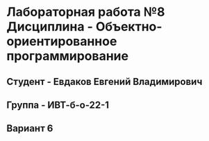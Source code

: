 # Лабораторная работа №8 Дисциплина - Объектно-ориентированное программирование
## Студент - Евдаков Евгений Владимирович
## Группа - ИВТ-б-о-22-1
## Вариант 6 
